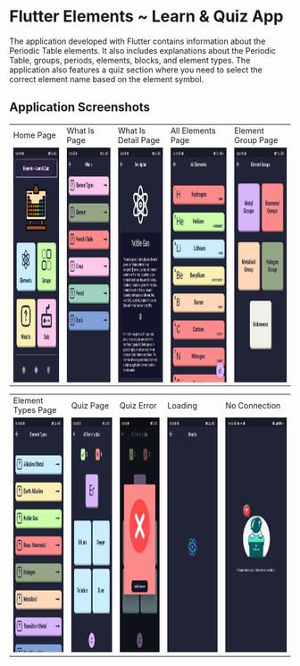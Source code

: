# Flutter  Elements ~ Learn & Quiz App

  The application developed with Flutter contains information about the Periodic Table elements. It also includes explanations about the Periodic Table, groups, periods, elements, blocks, and element types. The application also features a quiz section where you need to select the correct element name based on the element symbol.
## Application Screenshots

<table>
  <tr>
    <td>Home Page</td>
       <td>What Is Page</td>
     <td>What Is Detail Page</td>
    <td>All Elements Page</td>
    <td>Element Group Page</td> 
  </tr>  
  <tr>
    <td><img src="screenshots/home.jpg" width=350 height=420></td>
      <td><img src="screenshots/what-is.jpg" width=350 height=420></td>
         <td><img src="screenshots/what-is-detail.jpg" width=350 height=420></td>
     <td><img src="screenshots/all-elements.jpg" width=350 height=420></td>
   <td><img src="screenshots/element-group.jpg" width=350 height=420></td>
  </tr>
</table>
<table>
  <tr>
    <td>Element Types Page</td> 
       <td>Quiz Page</td>
    <td>Quiz Error </td>
    <td>Loading</td> 
        <td>No Connection</td> 
  </tr>  
  <tr>
   <td><img src="screenshots/element-types.jpg" width=350 height=420></td>
    <td><img src="screenshots/quiz.jpg" width=350 height=420></td>
     <td><img src="screenshots/error.jpg" width=350 height=420></td>
   <td><img src="screenshots/loading.jpg" width=350 height=420></td>
      <td><img src="screenshots/no-connection.jpg" width=350 height=420></td>
  </tr>

